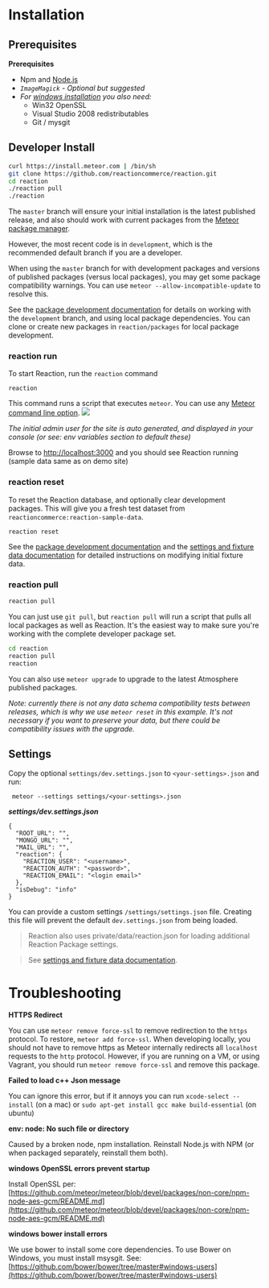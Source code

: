 # Installation
## Prerequisites
**Prerequisites**
- Npm and [Node.js](https://nodejs.org/)
- _`ImageMagick` - Optional but suggested_
- _For [windows installation](https://github.com/reactioncommerce/reaction/issues/363) you also need:_
  - Win32 OpenSSL
  - Visual Studio 2008 redistributables
  - Git / mysgit

## Developer Install

```bash
curl https://install.meteor.com | /bin/sh
git clone https://github.com/reactioncommerce/reaction.git
cd reaction
./reaction pull
./reaction
```

The `master` branch will ensure your initial installation is the latest published release, and also should work with current packages from the [Meteor package manager](https://atmospherejs.com/).

However, the most recent code is in `development`, which is the recommended default branch if you are a developer.

When using the `master` branch for with development packages and versions of published packages (versus local packages), you may get some package compatibility warnings. You can use `meteor --allow-incompatible-update` to resolve this.

See the [package development documentation](https://github.com/reactioncommerce/reaction/blob/master/docs/developer/packages.md) for details on working with the `development` branch, and using local package dependencies. You can clone or create new packages in `reaction/packages` for local package development.

### reaction run
To start Reaction, run the `reaction` command

```
reaction
```

This command runs a script that executes `meteor`. You can use any [Meteor command line option](http://docs.meteor.com/#/full/meteorhelp). ![](https://raw.github.com/reactioncommerce/reaction/development/docs/assets/guide-installation-default-user.png)

_The initial admin user for the site is auto generated, and displayed in your console (or see: env variables section to default these)_

Browse to [http://localhost:3000](https://localhost:3000) and you should see Reaction running (sample data same as on demo site)

### reaction reset
To reset the Reaction database, and optionally clear development packages. This will give you a fresh test dataset from `reactioncommerce:reaction-sample-data`.

```
reaction reset
```

See the [package development documentation](https://github.com/reactioncommerce/reaction/blob/master/docs/developer/packages.md)  and the [settings and fixture data documentation](https://github.com/reactioncommerce/reaction/blob/master/docs/developer/fixtures.md) for detailed instructions on modifying initial fixture data.

### reaction pull

```bash
reaction pull
```

You can just use `git pull`, but `reaction pull` will run a script that pulls all local packages as well as Reaction. It's the easiest way to make sure you're working with the complete developer package set.

```bash
cd reaction
reaction pull
reaction
```

You can also use `meteor upgrade` to upgrade to the latest Atmosphere published packages.

_Note: currently there is not any data schema compatibility tests between releases, which is why we use `meteor reset` in this example. It's not necessary if you want to preserve your data, but there could be compatibility issues with the upgrade._

## Settings
Copy the optional `settings/dev.settings.json` to `<your-settings>.json` and run:

```
 meteor --settings settings/<your-settings>.json
```

**_settings/dev.settings.json_**

```
{
  "ROOT_URL": "",
  "MONGO_URL": "",
  "MAIL_URL": "",
  "reaction": {
    "REACTION_USER": "<username>",
    "REACTION_AUTH": "<password>",
    "REACTION_EMAIL": "<login email>"
  },
  "isDebug": "info"
}
```

You can provide a custom settings `/settings/settings.json` file. Creating this file will prevent the default `dev.settings.json` from being loaded.

> Reaction also uses private/data/reaction.json for loading additional Reaction Package settings.

> See [settings and fixture data documentation](https://github.com/reactioncommerce/reaction/blob/master/docs/developer/deploying.md).

# Troubleshooting
**HTTPS Redirect**

You can use `meteor remove force-ssl` to remove redirection to the `https` protocol.  To restore, `meteor add force-ssl`.  When developing locally, you should not have to remove https as Meteor internally redirects all `localhost` requests to the `http` protocol. However, if you are running on a VM, or using Vagrant, you should run `meteor remove force-ssl` and remove this package.

**Failed to load c++ Json message**

You can ignore this error, but if it annoys you can run `xcode-select --install` (on a mac) or `sudo apt-get install gcc make build-essential` (on ubuntu)

**env: node: No such file or directory**

Caused by a broken node, npm installation. Reinstall Node.js with NPM (or when packaged separately, reinstall them both).

**windows OpenSSL errors prevent startup**

Install OpenSSL per: [https://github.com/meteor/meteor/blob/devel/packages/non-core/npm-node-aes-gcm/README.md](https://github.com/meteor/meteor/blob/devel/packages/non-core/npm-node-aes-gcm/README.md)

**windows bower install errors**

We use bower to install some core dependencies. To use Bower on Windows, you must install msysgit. See: [https://github.com/bower/bower/tree/master#windows-users](https://github.com/bower/bower/tree/master#windows-users)
